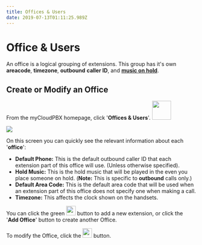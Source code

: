 ```yaml
---
title: Offices & Users
date: 2019-07-13T01:11:25.989Z
---
```

# Office & Users

An office is a logical grouping of extensions. This group has it's own **areacode**, **timezone**, **outbound** **caller ID**, and [**music on hold**](https://kb.ecn.net.au/guides/mycloudpbx/music-on-hold.html).

## Create or Modify an Office

From the myCloudPBX homepage, click '**Offices & Users**'. <img style="width: 50px; height: auto;" src="/images/offices_and_users1.png"> 

<img style="width: auto; height: auto;" src="/images/offices_and_users2.png"> 

On this screen you can quickly see the relevant information about each '**office**':

* **Default Phone:** This is the default outbound caller ID that each extension part of this office will use. (Unless otherwise specified).
* **Hold Music:** This is the hold music that will be played in the even you place someone on hold. (**Note:** This is specific to **outbound** calls only.)
* **Default Area Code:** This is the default area code that will be used when an extension part of this office does not specify one when making a call.
* **Timezone:** This affects the clock shown on the handsets.

You can click the green <img style="width: 25px; height: auto;" src="/images/offices_and_users_add.png"> button to add a new extension, or click the '**Add Office**' button to create another Office.

To modify the Office, click the <img style="width: 25px; height: auto;" src="/images/offices_and_users_cog.png"> button.



![]()
